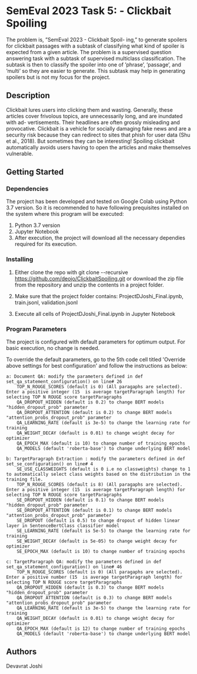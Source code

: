 # SemEval 2023 Task 5: - Clickbait Spoiling

The problem is, ”SemEval 2023 - Clickbait Spoil- ing,” to generate spoilers for clickbait passages with a subtask of classifying what kind of spoiler is expected from a given article. The problem is a supervised question answering task with a subtask of supervised multiclass classification.
The subtask is then to classify the spoiler into one of ’phrase’, ’passage’, and ’multi’ so they are easier to generate. This subtask may help in generating spoilers but is not my focus for the project.

## Description

Clickbait lures users into clicking them and wasting. Generally, these articles cover frivolous topics, are unnecessarily long, and are inundated with ad- vertisements. Their headlines are often grossly misleading and provocative. Clickbait is a vehicle for socially damaging fake news and are a security risk because they can redirect to sites that phish for user data (Shu et al., 2018). But sometimes they can be interesting! Spoiling clickbait automatically avoids users having to open the articles and make themselves vulnerable.

## Getting Started

### Dependencies

The project has been developed and tested on Google Colab using Python 3.7 version. So it is recommended to have following prequisites installed on the system where this program will be executed:
   1. Python 3.7 version
   2. Jupyter Notebook
   3. After execution, the project will download all the necessary dependies required for its execution.

### Installing
   
   1. Either clone the repo with git clone --recursive https://github.com/deojo/ClickbaitSpoiling.git or download the zip file from the repository and unzip the contents in a project folder.

   2. Make sure that the project folder contains: ProjectDJoshi_Final.ipynb, train.jsonl, validation.jsonl
   
   3. Execute all cells of ProjectDJoshi_Final.ipynb in Jupyter Notebook


### Program Parameters

The project is configured with default parameters for optimum output. For basic execution, no change is needed.


To override the default parameters, go to the 5th code cell titled 'Override above settings for best configuration' and follow the instructions as below:

    a: Document QA: modify the parameters defined in def set_qa_statement_configuration() on line# 26
        TOP_N_ROUGE_SCORES (default is 0) (All paragaphs are selected). Enter a positive integer (15  is average targetParagraph length) for selecting TOP N ROUGE score targetParagraphs
        QA_DROPOUT_HIDDEN (default is 0.2) to change BERT models "hidden_dropout_prob" parameter
        QA_DROPOUT_ATTENTION (default is 0.2) to change BERT models "attention_probs_dropout_prob" parameter
        QA_LEARNING_RATE (default is 3e-5) to change the learning rate for training
        QA_WEIGHT_DECAY (default is 0.01) to change weight decay for optimizer
        QA_EPOCH_MAX (default is 10) to change number of training epochs
        QA_MODELS (default 'roberta-base') to change underlying BERT model

    b: TargetParagraph Extraction : modify the parameters defined in def set_se_configuration() on line# 4
        SE_USE_CLASSWEIGHTS (default is 0 i.e no classweights) change to 1 to automatically select class weights based on the distribution in the training file.
        TOP_N_ROUGE_SCORES (default is 8) (All paragaphs are selected). Enter a positive integer (15  is average targetParagraph length) for selecting TOP N ROUGE score targetParagraphs
        SE_DROPOUT_HIDDEN (default is 0.1) to change BERT models "hidden_dropout_prob" parameter
        SE_DROPOUT_ATTENTION (default is 0.1) to change BERT models "attention_probs_dropout_prob" parameter
        SE_DROPOUT (default is 0.5) to change dropout of hidden linear layer in SentenceBertClass classifier model
        SE_LEARNING_RATE (default is 5e-5) to change the learning rate for training
        SE_WEIGHT_DECAY (default is 5e-05) to change weight decay for optimizer
        SE_EPOCH_MAX (default is 10) to change number of training epochs

    c: TargetParagraph QA: modify the parameters defined in def set_qa_statement_configuration() on line# 46
        TOP_N_ROUGE_SCORES (default is 0) (All paragaphs are selected). Enter a positive number (15  is average targetParagraph length) for selecting TOP N ROUGE score targetParagraphs
        QA_DROPOUT_HIDDEN (default is 0.3) to change BERT models "hidden_dropout_prob" parameter
        QA_DROPOUT_ATTENTION (default is 0.3) to change BERT models "attention_probs_dropout_prob" parameter
        QA_LEARNING_RATE (default is 3e-5) to change the learning rate for training
        QA_WEIGHT_DECAY (default is 0.01) to change weight decay for optimizer
        QA_EPOCH_MAX (default is 12) to change number of training epochs
        QA_MODELS (default 'roberta-base') to change underlying BERT model


## Authors

Devavrat Joshi
